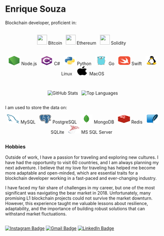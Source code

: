 


<h1>Enrique Souza</h1>
<p>Blockchain developer, proficient in:</p>

<br />
<!-- stats -->
<div align="center">
<img height="32" width="32" src="https://cdn.jsdelivr.net/npm/simple-icons@v11/icons/bitcoin.svg" /> Bitcoin &nbsp;
<img height="32" width="32" src="https://cdn.jsdelivr.net/npm/simple-icons@v11/icons/ethereum.svg" /> Ethereum &nbsp;
<img height="32" width="32" src="https://cdn.jsdelivr.net/npm/simple-icons@v11/icons/solidity.svg" /> Solidity &nbsp;

</div>
<br />
<br />
<!-- Technology Icons -->
<div align="center">
  <img src="https://raw.githubusercontent.com/devicons/devicon/master/icons/nodejs/nodejs-original.svg" width="40" height="30" alt="Node.js" /> Node.js &nbsp;
  <img src="https://raw.githubusercontent.com/devicons/devicon/master/icons/csharp/csharp-original.svg" width="40" height="30" alt="C#" /> C# &nbsp;
  <img src="https://raw.githubusercontent.com/devicons/devicon/master/icons/python/python-original.svg" width="40" height="30" alt="Python" /> Python &nbsp;
  <img src="https://raw.githubusercontent.com/devicons/devicon/master/icons/go/go-original.svg" width="40" height="30" alt="Go" /> Go &nbsp;
  <img src="https://raw.githubusercontent.com/devicons/devicon/master/icons/swift/swift-original.svg" width="40" height="30" alt="Swift" /> Swift &nbsp;
  <img src="https://raw.githubusercontent.com/devicons/devicon/master/icons/linux/linux-original.svg" width="40" height="30" alt="Linux" /> Linux &nbsp;
  <img src="https://raw.githubusercontent.com/devicons/devicon/master/icons/apple/apple-original.svg" width="40" height="30" alt="MacOS" /> MacOS
</div>

##

<br />
<div align="center">
        <img src="https://github-readme-stats-eight-pi-51.vercel.app/api?username=enriquesouza&show_icons=true&theme=transparent" alt="GitHub Stats" />&nbsp;&nbsp;
        <img src="https://github-readme-stats-eight-pi-51.vercel.app/api/top-langs/?username=enriquesouza&layout=compact&theme=transparent&langs_count=8&count-private=true&hide=html,css,php,PLpgSQL,TSQL,sql" alt="Top Languages" />
</div>

##

<p>I am used to store the data on:</p>

<div align="center">
  <img src="https://raw.githubusercontent.com/devicons/devicon/master/icons/mysql/mysql-original.svg" width="40" height="30" alt="MySQL" /> MySQL &nbsp;
  <img src="https://raw.githubusercontent.com/devicons/devicon/master/icons/postgresql/postgresql-original.svg" width="40" height="30" alt="PostgreSQL" /> PostgreSQL &nbsp;
  <img src="https://raw.githubusercontent.com/devicons/devicon/master/icons/mongodb/mongodb-original.svg" width="40" height="30" alt="MongoDB" /> MongoDB &nbsp;
  <img src="https://raw.githubusercontent.com/devicons/devicon/master/icons/redis/redis-original.svg" width="40" height="30" alt="Redis" /> Redis &nbsp;
  <img src="https://raw.githubusercontent.com/devicons/devicon/master/icons/sqlite/sqlite-original.svg" width="40" height="30" alt="SQLite" /> SQLite &nbsp;
  <img src="https://raw.githubusercontent.com/devicons/devicon/master/icons/microsoftsqlserver/microsoftsqlserver-original.svg" width="40" height="30" alt="MS SQL Server" /> MS SQL Server &nbsp;          
</div>

##

### Hobbies

Outside of work, I have a passion for traveling and exploring new cultures. I have had the opportunity to visit 60 countries, and I am always planning my next adventure. I believe that my love for traveling has helped me become more adaptable and open-minded, which are essential traits for a blockchain developer working in a fast-paced and ever-changing industry.

I have faced my fair share of challenges in my career, but one of the most significant was navigating the bear market in 2018. Unfortunately, many promising L1 blockchain projects could not survive the market downturn. However, this experience taught me valuable lessons about resilience, adaptability, and the importance of building robust solutions that can withstand market fluctuations.

##

<!-- Social Icons -->
[![Instagram Badge](https://img.shields.io/badge/-Instagram-%23E4405F?style=for-the-badge&logo=instagram&logoColor=white)](https://instagram.com/enriquesouza6)
[![Gmail Badge](https://img.shields.io/badge/-Gmail-%23333?style=for-the-badge&logo=gmail&logoColor=white)](mailto:enricrypto@gmail.com)
[![LinkedIn Badge](https://img.shields.io/badge/-LinkedIn-%230077B5?style=for-the-badge&logo=linkedin&logoColor=white)](https://www.linkedin.com/in/enriquesouza)

